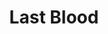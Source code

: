 ---
title: Last Blood
issue: 1V
issue_nr: 1
full_title: Last Blood
subtitle: ""
story_arc: ""
crossover: ""
variant: A
publisher: Rob Liefeld
creators: 
  - Rob Liefeld
release_date: Jan 2024
release_year: 2024
genre:
  - Adventure
  - Super-Heroes
format: Comic
pages: 32
signed_by: Rob Liefeld
price: 50
---